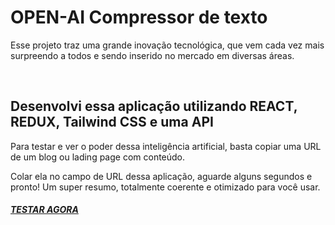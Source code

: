 <h1>OPEN-AI Compressor de texto</h1>
<p>Esse projeto traz uma grande inovação tecnológica, que vem cada vez mais surpreendo a todos e sendo inserido no mercado em diversas áreas.</p>
<br />

<h2>Desenvolvi essa aplicação utilizando REACT, REDUX, Tailwind CSS e uma API</h2>
<p>Para testar e ver o poder dessa inteligência artificial, basta copiar uma URL de um blog ou lading page com conteúdo.</p>
<p>Colar ela no campo de URL dessa aplicação, aguarde alguns segundos e pronto! Um super resumo, totalmente coerente e otimizado para você usar. </p>

<h5><a href="https://textcompressor-ai.netlify.app/">TESTAR AGORA</a></h5>

